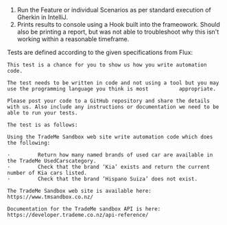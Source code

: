 1. Run the Feature or individual Scenarios as per standard execution of Gherkin in IntelliJ.
2. Prints results to console using a Hook built into the frameowork. Should also be printing a report, but was not able to troubleshoot why this isn't                    working within a reasonable timeframe.

Tests are defined according to the given specifications from Flux:

    This test is a chance for you to show us how you write automation code.

    The test needs to be written in code and not using a tool but you may use the programming language you think is most          appropriate.

    Please post your code to a GitHub repository and share the details with us. Also include any instructions or documentation we need to be able to run your tests.

    The test is as follows:

    Using the TradeMe Sandbox web site write automation code which does the following:

    ·         Return how many named brands of used car are available in the TradeMe UsedCarscategory.
    ·         Check that the brand ‘Kia’ exists and return the current number of Kia cars listed.
    ·         Check that the brand ‘Hispano Suiza’ does not exist.

    The TradeMe Sandbox web site is available here: https://www.tmsandbox.co.nz/

    Documentation for the TradeMe sandbox API is here: https://developer.trademe.co.nz/api-reference/
